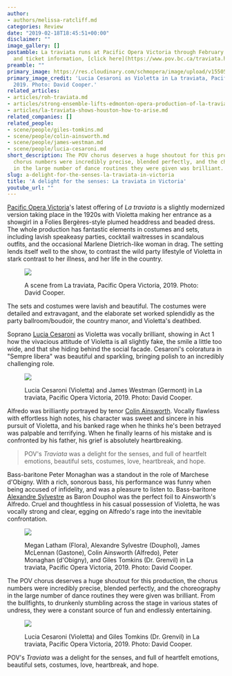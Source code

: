 ```yaml
---
author:
- authors/melissa-ratcliff.md
categories: Review
date: "2019-02-18T18:45:51+00:00"
disclaimer: ""
image_gallery: []
postamble: La traviata runs at Pacific Opera Victoria through February 24. For details
  and ticket information, [click here](https://www.pov.bc.ca/traviata.html).
preamble: ""
primary_image: https://res.cloudinary.com/schmopera/image/upload/v1550515321/media/2019/02/sqLATRAVIATA_0095.jpg
primary_image_credit: 'Lucia Cesaroni as Violetta in La traviata, Pacific Opera Victoria,
  2019. Photo: David Cooper.'
related_articles:
- articles/roh-traviata.md
- articles/strong-ensemble-lifts-edmonton-opera-production-of-la-traviata.md
- articles/la-traviata-shows-houston-how-to-arise.md
related_companies: []
related_people:
- scene/people/giles-tomkins.md
- scene/people/colin-ainsworth.md
- scene/people/james-westman.md
- scene/people/lucia-cesaroni.md
short_description: The POV chorus deserves a huge shoutout for this production, the
  chorus numbers were incredibly precise, blended perfectly, and the choreography
  in the large number of dance routines they were given was brilliant.
slug: a-delight-for-the-senses-la-traviata-in-victoria
title: 'A delight for the senses: La traviata in Victoria'
youtube_url: ""
---
```

[Pacific Opera Victoria](/scene/companies/pacific-opera-victoria/)'s latest offering of _La traviata_ is a slightly modernized version taking place in the 1920s with Violetta making her entrance as a showgirl in a Folies Bergères-style plumed headdress and beaded dress. The whole production has fantastic elements in costumes and sets, including lavish speakeasy parties, cocktail waitresses in scandalous outfits, and the occasional Marlene Dietrich-like woman in drag. The setting lends itself well to the show, to contrast the wild party lifestyle of Violetta in stark contrast to her illness, and her life in the country.

<figure data-type="image">

![](https://res.cloudinary.com/schmopera/image/upload/v1550515607/media/2019/02/LATRAVIATA_0058.jpg)

<figcaption>A scene from La traviata, Pacific Opera Victoria, 2019. Photo: David Cooper.</figcaption>

</figure>

The sets and costumes were lavish and beautiful. The costumes were detailed and extravagant, and the elaborate set worked splendidly as the party ballroom/boudoir, the country manor, and Violetta's deathbed.

Soprano [Lucia Cesaroni](/scene/people/lucia-cesaroni/) as Violetta was vocally brilliant, showing in Act 1 how the vivacious attitude of Violetta is all slightly fake, the smile a little too wide, and that she hiding behind the social facade. Cesaroni's coloratura in "Sempre libera" was beautiful and sparkling, bringing polish to an incredibly challenging role.

<figure data-type="image">

![](https://res.cloudinary.com/schmopera/image/upload/v1550515871/media/2019/02/LATRAVIATA_0260.jpg)

<figcaption>Lucia Cesaroni (Violetta) and James Westman (Germont) in La traviata, Pacific Opera Victoria, 2019. Photo: David Cooper.</figcaption>

</figure>

Alfredo was brilliantly portrayed by tenor [Colin Ainsworth](/scene/people/colin-ainsworth/). Vocally flawless with effortless high notes, his character was sweet and sincere in his pursuit of Violetta, and his banked rage when he thinks he's been betrayed was palpable and terrifying. When he finally learns of his mistake and is confronted by his father, his grief is absolutely heartbreaking.

> POV's _Traviata_ was a delight for the senses, and full of heartfelt emotions, beautiful sets, costumes, love, heartbreak, and hope.

Bass-baritone Peter Monaghan was a standout in the role of Marchese d'Obigny. With a rich, sonorous bass, his performance was funny when being accused of infidelity, and was a pleasure to listen to. Bass-baritone [Alexandre Sylvestre](/scene/people/alexandre-sylvestre/) as Baron Douphol was the perfect foil to Ainsworth's Alfredo. Cruel and thoughtless in his casual possession of Violetta, he was vocally strong and clear, egging on Alfredo's rage into the inevitable confrontation.

<figure data-type="image">

![](https://res.cloudinary.com/schmopera/image/upload/v1550515941/media/2019/02/LATRAVIATA_0520.jpg)

<figcaption>Megan Latham (Flora), Alexandre Sylvestre (Douphol), James McLennan (Gastone), Colin Ainsworth (Alfredo), Peter Monaghan (d'Obigny), and Giles Tomkins (Dr. Grenvil) in La traviata, Pacific Opera Victoria, 2019. Photo: David Cooper.</figcaption>

</figure>

The POV chorus deserves a huge shoutout for this production, the chorus numbers were incredibly precise, blended perfectly, and the choreography in the large number of dance routines they were given was brilliant. From the bullfights, to drunkenly stumbling across the stage in various states of undress, they were a constant source of fun and endlessly entertaining.

<figure data-type="image">

![](https://res.cloudinary.com/schmopera/image/upload/v1550516014/media/2019/02/LATRAVIATA_0607.jpg)

<figcaption>Lucia Cesaroni (Violetta) and Giles Tomkins (Dr. Grenvil) in La traviata, Pacific Opera Victoria, 2019. Photo: David Cooper.</figcaption>

</figure>

POV's _Traviata_ was a delight for the senses, and full of heartfelt emotions, beautiful sets, costumes, love, heartbreak, and hope.